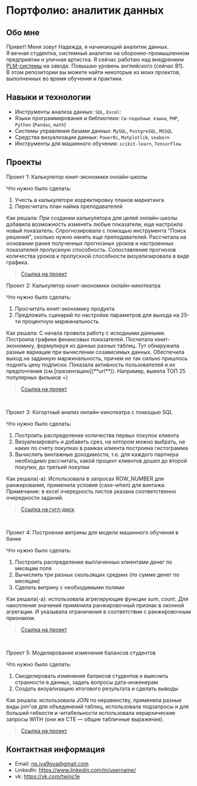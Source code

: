 # Портфолио: аналитик данных

## Обо мне 

Привет! Меня зовут Надежда, я начинающий аналитик данных. 
<br>Я вечная студентка, системный аналитик на оборонно-промышленном предприятии и уличная артистка.
Я сейчас работаю над внедрением [PLM-системы](https://ascon.ru/products/locman-plm/) на заводе. Повышаю уровень английского (сейчас B1). 
<br>
В этом репозитории вы можете найти некоторые из моих проектов, выполненных во время обучения и практики.
<br>

## Навыки и технологии
- Инструменты анализа данных: ``SQL``, ``Excel``: 
- Языки программирования и библиотеки: ``Cи-подобные языки``, ``PHP``, ``Python`` (``Pandas``, ``math``)
- Системы управления базами данных: ``MySQL``, ``PostgreSQL``, ``MSSQL``
- Средства визуализации данных: ``PowerBi``, ``Matplotlib``, ``seaborn``
- Инструменты для машинного обучения: ``scikit-learn``, ``TensorFlow``

## Проекты
<p> Проект 1: Калькулятор юнит-экономики онлайн-школы</p>
<p>Что нужно было сделать:<p>
<ol>
  <li>Учесть в калькуляторе корректировку планов маркетинга</li>
  <li>Пересчитать план найма преподавателей</li>
</ol>

<p>Как решала: При создании калькулятора для целей онлайн-школы добавила возможность изменять любые показатели, еще настроила новый показатель.
  Спрогнозировала с помощью инструмента "Поиск решений", сколько нужно нанять еще преподавателей.
  Рассчитала на основании ранее полученных прогнозных уроков и настроенных показателей пропускную способность. Сопоставление прогнозов количества уроков к пропускной способности визуализировала в виде графика.
<p>

  > <a href="https://github.com/twinc1e/portfolio_data_analytic/blob/main/1_%D0%BA%D0%B0%D0%BB%D1%8C%D0%BA%D1%83%D0%BB%D1%8F%D1%82%D0%BE%D1%80_%D1%8E%D0%BD%D0%B8%D1%82-%D1%8D%D0%BA%D0%BE%D0%BD%D0%BE%D0%BC%D0%B8%D0%BA%D0%B8_%D1%88%D0%BA%D0%BE%D0%BB%D0%B0.xlsx">Ссылка на проект</a> 

<p> Проект 2: Калькулятор юнит-экономики онлайн-кинотеатра</p>
<p>Что нужно было сделать:<p>
<ol>
  <li>Просчитать юнит-экономику продукта</li>
  <li>Предложить сценарий по настройке параметров для выхода на 25-ти процентную маржинальность</li>
</ol>

<p>Как решала: С начала провела работу с исходными данными. 
  Построила графики финансовых показателей. 
  Посчитала юнит-экономику, формулируя из данных разных таблиц. Тут обнаружила разные вариации при вычислении созависимых данных.
  Обеспечила выход на заданную маржинальность, причем не так сильно пришлось поднять цену подписки.
  Показала активность пользователей и их предпочтения (см.[презентацию](**url**)). Например, вывела ТОП 25 популярных фильмов =)
<p>

> <a href="https://github.com/twinc1e/portfolio_data_analytic/blob/main/%D0%A0%D0%B5%D0%B7%D1%83%D0%BB%D1%8C%D1%82%D0%B0%D1%82%20%D0%B0%D0%BD%D0%B0%D0%BB%D0%B8%D1%82%D0%B8%D0%BA%D0%B8%20%D0%98%D0%B2%D0%B0%D0%BD%D0%BE%D0%B2%D0%BE%D0%B9%20%D0%9D.docx">Ссылка на проект</a>

<br> 
<p> Проект 3: Когортный анализ онлайн-кинотеатра с помощью SQL</p>
<p>Что нужно было сделать:<p>
<ol>
  <li>Построить распределение количества первых покупок клиента</li>
  <li>Визуализировать и добавить срез, на котором можно выбрать, на каких по счету покупках в рамках клиента построена гистограмма</li>
  <li>Вычислить винтажные доходимости, т.е. для каждого партнера необходимо рассчитать, какой процент клиентов дошел до второй покупки, до третьей покупки</li>
</ol>

<p>Как решала(-а): Использовала в запросах ROW_NUMBER для ранжирования, применила условия (case-when) для винтажа. Примечание: в excel очередность листов указана соответственно очередности заданий.<p>
  
> <a href="https://drive.google.com/drive/folders/18K_0N8jk5k9azUfflw57DlmFDaLuC3QV?usp=sharing">Ссылка на гугл-диск</a>

<br> 
<p>Проект 4: Построение витрины для модели машинного обучения в банке </p> 
<p>Что нужно было сделать: <p>
<ol>
  <li>Построить распределение выплаченных клиентами денег по месяцам поля </li>
  <li>Вычислить три разных скользящих средних (по сумме денег по месяцам)</li>
  <li>Сделать витрину с необходимыми полями</li>
</ol>  

<p>Как решала(-а): использовала агрегирующие функции sum, count. Для накопления значений применила ранжировочный признак в оконной агрегации. И указывала ограничения в соответствии с ранжировочным признаком.
<p>

> <a href="https://github.com/twinc1e/portfolio_data_analytic/blob/main/P4_%D0%9E%D0%BA%D0%BE%D0%BD%D0%BD%D1%8B%D0%B5_%D1%84%D1%83%D0%BD%D0%BA%D1%86%D0%B8%D0%B8_%D0%A1%D0%BA%D0%BE%D0%BB%D1%8C%D0%B7%D1%8F%D1%89_%D1%81%D1%80%D0%B5%D0%B4%D0%BD%D0%B5%D0%B5.xlsx">Ссылка на проект</a>

<br> 
<p>Проект 5: Моделирование изменения балансов студентов</p> 
<p>Что нужно было сделать:<p>
<ol>
  <li>Смоделировать изменение балансов студентов и выяснить странности в данных, задать вопросы дата-инженерам</li>
  <li>Создать визуализацию итогового результата и сделать выводы</li>
</ol>

<p>Как решала: использовала JOIN по неравенству, применяла разные виды join'ов для объединений таблиц, использовала подзапросы и для большей гибкости и читабельности использовала иерархические запросы WITH (они же CTE — общие табличные выражения).<p>

> <a href="https://github.com/twinc1e/portfolio_data_analytic/blob/main/5_sql_%D0%B0%D0%BD%D0%B0%D0%BB%D0%B8%D0%B7_%D0%B1%D0%B0%D0%BB%D0%B0%D0%BD%D1%81%D0%BE%D0%B2_%D1%81%D1%82%D1%83%D0%B4%D0%B5%D0%BD%D1%82%D0%BE%D0%B2.docx">Ссылка на проект</a>

## Контактная информация
- Email: np.iva9ova@gmail.com
- LinkedIn: https://www.linkedin.com/in/username/
- vk: https://vk.com/twinc1e

